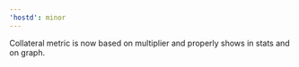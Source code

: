 ```yaml
---
'hostd': minor
---
```


Collateral metric is now based on multiplier and properly shows in stats and on graph.
